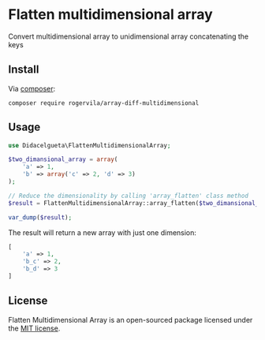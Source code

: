 # Flatten multidimensional array

Convert multidimensional array to unidimensional array concatenating the keys

## Install

Via [composer](http://getcomposer.org):

```shell
composer require rogervila/array-diff-multidimensional
```

## Usage
```php
use Didacelgueta\FlattenMultidimensionalArray;

$two_dimansional_array = array(
    'a' => 1,
    'b' => array('c' => 2, 'd' => 3)
);

// Reduce the dimensionality by calling 'array_flatten' class method
$result = FlattenMultidimensionalArray::array_flatten($two_dimansional_array)

var_dump($result);
```

The result will return a new array with just one dimension:
```php
[
	'a' => 1,
    'b_c' => 2,
    'b_d' => 3
]
```

## License

Flatten Multidimensional Array is an open-sourced package licensed under the [MIT license](http://opensource.org/licenses/MIT).
